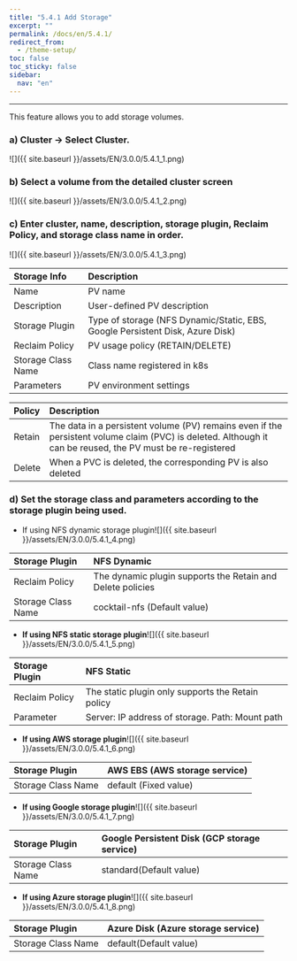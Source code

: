 ```yaml
---
title: "5.4.1 Add Storage"
excerpt: ""
permalink: /docs/en/5.4.1/
redirect_from:
  - /theme-setup/
toc: false
toc_sticky: false
sidebar:
  nav: "en"
---
```



---

This feature allows you to add storage volumes.

### a\) Cluster → Select Cluster.
![]({{ site.baseurl }}/assets/EN/3.0.0/5.4.1_1.png)

### b\) Select a volume from the detailed cluster screen
![]({{ site.baseurl }}/assets/EN/3.0.0/5.4.1_2.png)

### c\) Enter cluster, name, description, storage plugin, Reclaim Policy, and storage class name in order.
![]({{ site.baseurl }}/assets/EN/3.0.0/5.4.1_3.png)

| **Storage Info** | **Description** |
| :--- | :--- |
| Name | PV name |
| Description | User-defined PV description |
| Storage Plugin | Type of storage \(NFS Dynamic/Static, EBS, Google Persistent Disk, Azure Disk\) |
| Reclaim Policy | PV usage policy \(RETAIN/DELETE\) |
| Storage Class Name | Class name registered in k8s |
| Parameters | PV environment settings |

| **Policy** | **Description** |
| :--- | :--- |
| Retain | The data in a persistent volume \(PV\) remains even if the persistent volume claim \(PVC\) is deleted. Although it can be reused, the PV must be re-registered |
| Delete | When a PVC is deleted, the corresponding PV is also deleted |

### d\) Set the storage class and parameters according to the storage plugin being used.

* If using NFS dynamic storage plugin![]({{ site.baseurl }}/assets/EN/3.0.0/5.4.1_4.png)

| Storage Plugin | **NFS** Dynamic |
| :--- | :--- |
| Reclaim Policy | The dynamic plugin supports the Retain and Delete policies |
| Storage Class Name | cocktail-nfs \(Default value\) |

* **If using NFS static storage plugin**![]({{ site.baseurl }}/assets/EN/3.0.0/5.4.1_5.png)

| Storage Plugin | **NFS** Static |
| :--- | :--- |
| Reclaim Policy | The static plugin only supports the Retain policy |
| Parameter | Server: IP address of storage. Path: Mount path |

* **If using AWS storage plugin**![]({{ site.baseurl }}/assets/EN/3.0.0/5.4.1_6.png)

| Storage Plugin | AWS EBS \(AWS storage service\) |
| :--- | :--- |
| Storage Class Name | default \(Fixed value\) |

* **If using Google storage plugin**![]({{ site.baseurl }}/assets/EN/3.0.0/5.4.1_7.png)

| Storage Plugin | Google Persistent Disk \(GCP storage service\) |
| :--- | :--- |
| Storage Class Name | standard\(Default value\) |

* **If using Azure storage plugin**![]({{ site.baseurl }}/assets/EN/3.0.0/5.4.1_8.png)

| Storage Plugin | Azure Disk \(Azure storage service\) |
| :--- | :--- |
| Storage Class Name | default\(Default value\) |
